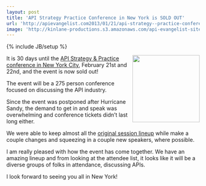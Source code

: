 ```yaml
---
layout: post
title: 'API Strategy Practice Conference in New York is SOLD OUT'
url: 'http://apievangelist.com2013/01/21/api-strategy--practice-conference-in-new-york-is-sold-out/'
image: 'http://kinlane-productions.s3.amazonaws.com/api-evangelist-site/blog/api-strategy-practice-vertical.jpg'
---
```

{% include JB/setup %}
<p>
     <a href=http://www.apistrategyconference.com/ target=_blank><img src=https://s3.amazonaws.com/kinlane-productions/events/api-strategy-practice-vertical.jpg  width=175 align=right /></a>
</p>
<p>
     It is 30 days until the <a href=http://www.apistrategyconference.com/ target=_blank>API Strategy &amp; Practice conference in New York City</a>, February 21st and 22nd, and the event is now sold out!
</p>
<p>
     The event will be a 275 person conference focused on discussing the API industry.
</p>
<p>
     Since the event was postponed after Hurricane Sandy, the demand to get in and speak was overwhelming and conference tickets didn’t last long either.
</p>
<p>
     We were able to keep almost all the <a href=http://www.apistrategyconference.com/sessions.php>original session lineup</a> while make a couple changes and squeezing in a couple new speakers, where possible.
</p>
<p>
     I am really pleased with how the event has come together. We have an amazing lineup and from looking at the attendee list, it looks like it will be a diverse groups of folks in attendance, discussing APIs.
</p>
<p>
     I look forward to seeing you all in New York!
</p>
